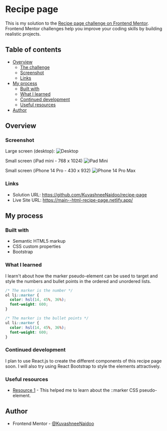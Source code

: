 # Recipe page 

This is my solution to the [Recipe page challenge on Frontend Mentor](https://www.frontendmentor.io/challenges/recipe-page-KiTsR8QQKm). Frontend Mentor challenges help you improve your coding skills by building realistic projects.

## Table of contents

- [Overview](#overview)
  - [The challenge](#the-challenge)
  - [Screenshot](#screenshot)
  - [Links](#links)
- [My process](#my-process)
  - [Built with](#built-with)
  - [What I learned](#what-i-learned)
  - [Continued development](#continued-development)
  - [Useful resources](#useful-resources)
- [Author](#author)

## Overview

### Screenshot

Large screen (desktop):
![Desktop](https://github.com/KuvashneeNaidoo/recipe-page/assets/105747929/a68f8647-8dfb-4a3c-863b-796e7cdda616)

Small screen (iPad mini - 768 x 1024)
![iPad Mini](https://github.com/KuvashneeNaidoo/recipe-page/assets/105747929/c48ed5fc-4a20-40ff-b733-13914e6c201e)

Small screen (iPhone 14 Pro - 430 x 932)
![iPhone 14 Pro Max](https://github.com/KuvashneeNaidoo/recipe-page/assets/105747929/94786dab-b938-456e-9dcb-710b36ac4dc1)

### Links

- Solution URL: https://github.com/KuvashneeNaidoo/recipe-page
- Live Site URL: https://main--html-recipe-page.netlify.app/

## My process

### Built with

- Semantic HTML5 markup
- CSS custom properties
- Bootstrap

### What I learned

I learn't about how the marker pseudo-element can be used to target and style the numbers and bullet points
in the ordered and unordered lists.

```css
/* The marker is the number */
ol li::marker {
  color: hsl(14, 45%, 36%);
  font-weight: 600;
}

/* The marker is the bullet points */
ul li::marker {
  color: hsl(14, 45%, 36%); 
  font-weight: 600;
}
```

### Continued development

I plan to use React.js to create the different components of this recipe page soon. I will also try using React Bootstrap to style the elements attractively.

### Useful resources

- [Resource 1](https://developer.mozilla.org/en-US/docs/Web/CSS/::marker) - This helped me to learn about the ::marker CSS pseudo-element.

## Author

- Frontend Mentor - [@KuvashneeNaidoo](https://www.frontendmentor.io/profile/KuvashneeNaidoo)
